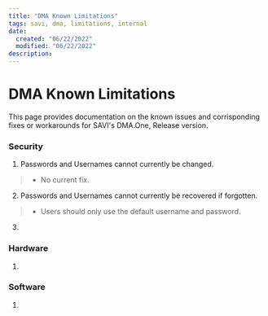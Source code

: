 ```yaml
---
title: "DMA Known Limitations"
tags: savi, dma, limitations, internal
date:
  created: "06/22/2022"
  modified: "06/22/2022"
description:
---
```


# DMA Known Limitations
This page provides documentation on the known issues and corrisponding fixes or workarounds for SAVI's DMA.One, Release version.

### Security

1. Passwords and Usernames cannot currently be changed.
>* No current fix.

2. Passwords and Usernames cannot currently be recovered if forgotten.
>* Users should only use the default username and password.

3. 

### Hardware

1.

### Software

1.
